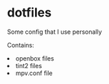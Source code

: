 # dotfiles
Some config that I use personally

Contains:
<li>openbox files</li>
<li>tint2 files</li>
<li>mpv.conf file</li>
